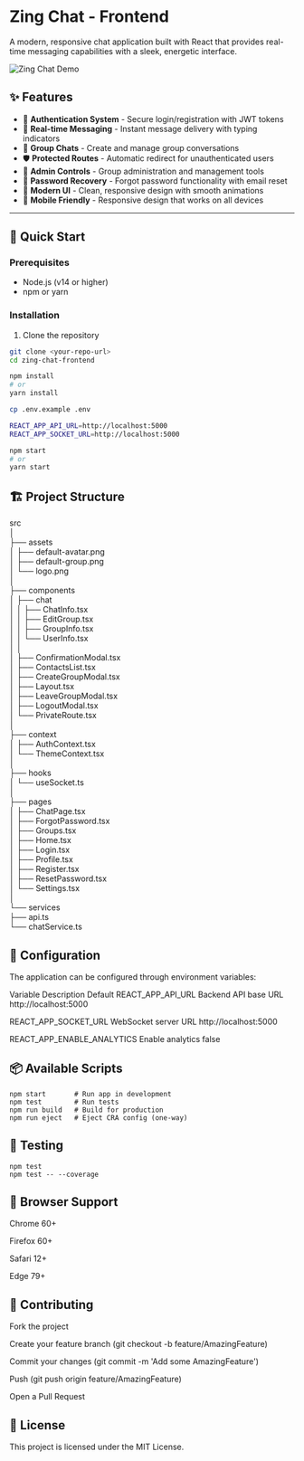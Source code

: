 # Zing Chat - Frontend

A modern, responsive chat application built with React that provides real-time messaging capabilities with a sleek, energetic interface.

![Zing Chat Demo](https://zing-chat.vercel.app)

## ✨ Features

- 🔐 **Authentication System** - Secure login/registration with JWT tokens
- 💬 **Real-time Messaging** - Instant message delivery with typing indicators
- 👥 **Group Chats** - Create and manage group conversations
- 🛡️ **Protected Routes** - Automatic redirect for unauthenticated users
- 🔧 **Admin Controls** - Group administration and management tools
- 🔄 **Password Recovery** - Forgot password functionality with email reset
- 🎨 **Modern UI** - Clean, responsive design with smooth animations
- 📱 **Mobile Friendly** - Responsive design that works on all devices

---

## 🚀 Quick Start

### Prerequisites
- Node.js (v14 or higher)
- npm or yarn

### Installation

1. Clone the repository
```bash
git clone <your-repo-url>
cd zing-chat-frontend

npm install
# or
yarn install

cp .env.example .env

REACT_APP_API_URL=http://localhost:5000
REACT_APP_SOCKET_URL=http://localhost:5000

npm start
# or
yarn start
```

## 🏗️ Project Structure  
src  
│  
├── assets  
│   ├── default-avatar.png  
│   ├── default-group.png  
│   └── logo.png   
│  
├── components  
│   ├── chat  
│   │   ├── ChatInfo.tsx  
│   │   ├── EditGroup.tsx  
│   │   ├── GroupInfo.tsx  
│   │   └── UserInfo.tsx  
│   │  
│   ├── ConfirmationModal.tsx  
│   ├── ContactsList.tsx  
│   ├── CreateGroupModal.tsx  
│   ├── Layout.tsx  
│   ├── LeaveGroupModal.tsx  
│   ├── LogoutModal.tsx  
│   └── PrivateRoute.tsx  
│   
├── context  
│   ├── AuthContext.tsx  
│   └── ThemeContext.tsx  
│  
├── hooks  
│   └── useSocket.ts  
│   
├── pages  
│   ├── ChatPage.tsx  
│   ├── ForgotPassword.tsx  
│   ├── Groups.tsx  
│   ├── Home.tsx  
│   ├── Login.tsx  
│   ├── Profile.tsx  
│   ├── Register.tsx  
│   ├── ResetPassword.tsx  
│   └── Settings.tsx  
│   
└── services  
    ├── api.ts  
    └── chatService.ts  
    
## 🔧 Configuration

The application can be configured through environment variables:

Variable	Description	Default
REACT_APP_API_URL	Backend API base URL	http://localhost:5000

REACT_APP_SOCKET_URL	WebSocket server URL	http://localhost:5000

REACT_APP_ENABLE_ANALYTICS	Enable analytics	false

## 📦 Available Scripts
```
npm start       # Run app in development
npm test        # Run tests
npm run build   # Build for production
npm run eject   # Eject CRA config (one-way)
```

## 🧪 Testing
```
npm test
npm test -- --coverage
```

## 📱 Browser Support

Chrome 60+

Firefox 60+

Safari 12+

Edge 79+

## 🤝 Contributing

Fork the project

Create your feature branch (git checkout -b feature/AmazingFeature)

Commit your changes (git commit -m 'Add some AmazingFeature')

Push (git push origin feature/AmazingFeature)

Open a Pull Request

## 📄 License

This project is licensed under the MIT License.
